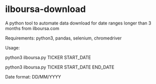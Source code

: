 # ilboursa-download

A python tool to automate data download for date ranges longer than 3 months from ilboursa.com

Requirements: python3, pandas, selenium, chromedriver

Usage:

python3 ilboursa.py TICKER START_DATE

python3 ilboursa.py TICKER START_DATE END_DATE

Date format: DD/MM/YYYY
